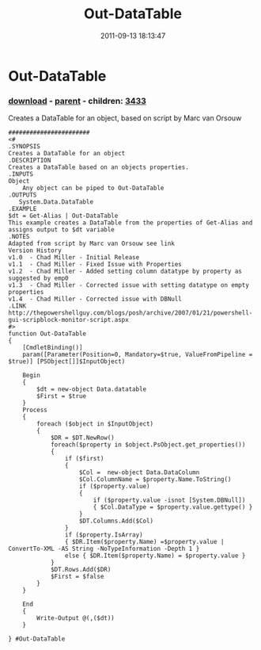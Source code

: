 ﻿---
pid:            2954
poster:         Chad Miller
title:          Out-DataTable
date:           2011-09-13 18:13:47
format:         posh
parent:         2119
parent:         2119
children:       3433
---

# Out-DataTable

### [download](2954.ps1) - [parent](2119.md) - children: [3433](3433.md)

Creates a DataTable for an object, based on script by Marc van Orsouw

```posh
#######################
<#
.SYNOPSIS
Creates a DataTable for an object
.DESCRIPTION
Creates a DataTable based on an objects properties.
.INPUTS
Object
    Any object can be piped to Out-DataTable
.OUTPUTS
   System.Data.DataTable
.EXAMPLE
$dt = Get-Alias | Out-DataTable
This example creates a DataTable from the properties of Get-Alias and assigns output to $dt variable
.NOTES
Adapted from script by Marc van Orsouw see link
Version History
v1.0  - Chad Miller - Initial Release
v1.1  - Chad Miller - Fixed Issue with Properties
v1.2  - Chad Miller - Added setting column datatype by property as suggested by emp0
v1.3  - Chad Miller - Corrected issue with setting datatype on empty properties
v1.4  - Chad Miller - Corrected issue with DBNull
.LINK
http://thepowershellguy.com/blogs/posh/archive/2007/01/21/powershell-gui-scripblock-monitor-script.aspx
#>
function Out-DataTable
{
    [CmdletBinding()]
    param([Parameter(Position=0, Mandatory=$true, ValueFromPipeline = $true)] [PSObject[]]$InputObject)

    Begin
    {
        $dt = new-object Data.datatable  
        $First = $true 
    }
    Process
    {
        foreach ($object in $InputObject)
        {
            $DR = $DT.NewRow()  
            foreach($property in $object.PsObject.get_properties())
            {  
                if ($first)
                {  
                    $Col =  new-object Data.DataColumn  
                    $Col.ColumnName = $property.Name.ToString()  
                    if ($property.value)
                    {
                        if ($property.value -isnot [System.DBNull])
                        { $Col.DataType = $property.value.gettype() }
                    }
                    $DT.Columns.Add($Col)
                }  
                if ($property.IsArray)
                { $DR.Item($property.Name) =$property.value | ConvertTo-XML -AS String -NoTypeInformation -Depth 1 }  
                else { $DR.Item($property.Name) = $property.value }  
            }  
            $DT.Rows.Add($DR)  
            $First = $false
        }
    } 
     
    End
    {
        Write-Output @(,($dt))
    }

} #Out-DataTable

```
